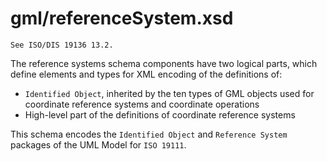 ﻿
# gml/referenceSystem.xsd

`See ISO/DIS 19136 13.2.`

The reference systems schema components have two logical parts, which define elements and types for XML encoding of the definitions of:

- `Identified Object`, inherited by the ten types of GML objects used for coordinate reference systems and coordinate operations
- High-level part of the definitions of coordinate reference systems

This schema encodes the `Identified Object` and `Reference System` packages of the UML Model for `ISO 19111`.
